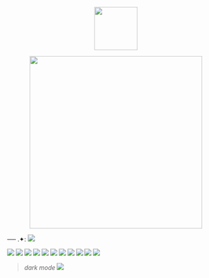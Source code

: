 <p align="center">
<img width="100" src="https://komarev.com/ghpvc/?username=kyoteru"
</p>

 <p align="center">
<img width="400" src="https://scontent.fkul16-4.fna.fbcdn.net/v/t1.15752-9/484154014_1167382164883190_6618418229930690722_n.jpg?_nc_cat=111&ccb=1-7&_nc_sid=0024fc&_nc_ohc=s8zWryzr-qMQ7kNvgFHAIH7&_nc_oc=AdkaS7GO4p0TvxGE_Um5DxRPNKHbwRixfq0nYyrMOQu-lhQnQfgEq9vdt4b_CMHLe9PfkqhZEaABrfHGLQJDi9JX&_nc_ad=z-m&_nc_cid=0&_nc_zt=23&_nc_ht=scontent.fkul16-4.fna&oh=03_Q7cD1wFr1OvJUamJKix39dV2xlaQM4w-PKCqi4mxieP6MHKRvg&oe=68044489"
</p>

── .✦: ![](https://files.catbox.moe/4di7q7.gif)

![](https://64.media.tumblr.com/c9b76a01a0fac95a8bbf95853d17b11a/0b66a1d5af075f21-b8/s100x200/63dbe513d44240f27f409615dcd84b333e9c2bb9.gifv) ![](https://64.media.tumblr.com/e53bb8eae810ac724af9cc104cb75e63/c24536296bf3cafe-ae/s250x400/9293ae5d806fd889508c24a2878a13d55ccfc2d5.gifv) ![](https://64.media.tumblr.com/db1a3f11649350e75c6f77f7e049ca69/50f99216662f3f44-4a/s100x200/35aba97331e68ea0237a57ed790a51f48088029a.gifv) ![](https://64.media.tumblr.com/9f54064d98e2664b811612a1b05c7640/8e9d30a410d87d54-8b/s100x200/374dfcb9dc709dcf2482f49925e0668cf7882b06.pnj) ![](https://64.media.tumblr.com/b91bb48810bef2dd66f8be8a603b4e8f/2236e6baba8f5a20-1c/s100x200/3232087c3b8dcd9e609eac8a238d9c7db037f16c.gifv) ![](https://64.media.tumblr.com/badf1639d1bc270b4624e8543c512fee/00ed230b421dfcff-78/s100x200/1ea796b83b9c1569e4eff7916324e03c76e41cb4.gifv) ![](https://64.media.tumblr.com/9fba3ccbac8eeee1eeb4c562308c7935/f4176483e02d95cf-48/s100x200/811d127606e69249ff59f2be886dea0c355d1a61.jpg) ![](https://64.media.tumblr.com/15ec62410db3720a7848fcb61ad561be/f4176483e02d95cf-3e/s100x200/6c0f7c8b21e1d7bb8d0e200e0264e1cf677a0d8e.gifv) ![](https://64.media.tumblr.com/4aae80c9d2193149baa82e1f23b36d32/f4176483e02d95cf-e2/s100x200/c673a76d5820004df612794d1ee43d02cb183682.jpg) ![](https://64.media.tumblr.com/fec7b236c477050377ddb7e4be85e505/00ed230b421dfcff-13/s100x200/6a94d4c5b0c71e45c508f48a521b15342c2ec717.gifv) ![](https://64.media.tumblr.com/7a05dc51d11c09322bda91919be28ea9/tumblr_pwt3lxeNOz1xbgu08o5_100.png)
>*dark mode*  ![](https://files.catbox.moe/k53766.png)
